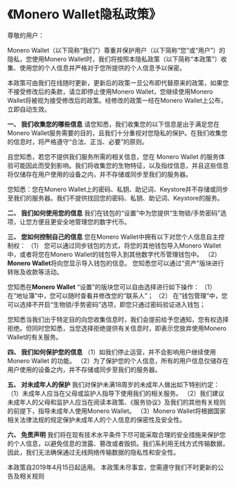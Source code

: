 ﻿# **《Monero Wallet隐私政策》**

尊敬的用户：

Monero Wallet（以下简称“我们”）尊重并保护用户（以下简称“您”或“用户”）的隐私，您使用Monero Wallet时，我们将按照本隐私政策（以下简称“本政策”）收集、使用您的个人信息并严格对于您所提供的个人信息予以保密。

本政策可由我们在线随时更新，更新后的政策一旦公布即代替原来的政策，如果您不接受修改后的条款，请立即停止使用Monero Wallet，您继续使用Monero Wallet将被视为接受修改后的政策。经修改的政策一经在Monero Wallet上公布，立即自动生效。

**一、 我们收集您的哪些信息**
请您知悉，我们收集您的以下信息是出于满足您在Monero Wallet服务需要的目的，且我们十分重视对您隐私的保护。在我们收集您的信息时，将严格遵守“合法、正当、必要”的原则。

且您知悉，若您不提供我们服务所需的相关信息，您在 Monero Wallet 的服务体验可能因此而受到影响。我们将收集您的生物特征，以及指纹信息，并且这些信息将仅储存在用户使用的设备之内，并不存储或同步至我们的服务器。

您知悉：您在Monero Wallet上的密码、私钥、助记词、Keystore并不存储或同步至我们的服务器。我们不提供找回您的密码、私钥、助记词、Keystore的服务。

**二、 我们如何使用您的信息**
我们在钱包的“设置”中为您提供“生物锁/手势密码”选项，让您方便且更安全地管理您的数字代币。

**三、 您如何控制自己的信息**
您在Monero Wallet中拥有以下对您个人信息自主控制权：
（1） 您可以通过同步钱包的方式，将您的其他钱包导入Monero Wallet中，或者将您在Monero Wallet的钱包导入到其他数字代币管理钱包中。
（2） **Monero Wallet**将向您显示导入钱包的信息。 您知悉您可以通过“资产”版块进行转账及收款等活动。

您知悉在**Monero Wallet** “设置”的版块您可以自由选择进行如下操作：
（1） 在“地址簿”中，您可以随时查看并修改您的“联系人”；
（2） 在“钱包管理”中，您可以选择不开启“生物锁/手势密码”选项，即您只通过密码验证进入钱包；

您知悉当我们出于特定目的向您收集信息时，我们会提前给予您通知，您有权选择拒绝。但同时您知悉，当您选择拒绝提供有关信息时，即表示您放弃使用Monero Wallet的有关服务。

**四、 我们如何保护您的信息**
（1）如我们停止运营，并不会影响用户继续使用 Monero Wallet 的功能。
（2）为了保护您的个人信息，所有的用户信息仅储存在用户使用的设备之内，并不存储或同步至我们的服务器。

**五、 对未成年人的保护**
我们对保护未满18周岁的未成年人做出如下特别约定：
（1）未成年人应当在父母或监护人指导下使用我们的相关服务。
（2）我们建议未成年人的父母和监护人应当在阅读本政策、《服务协议》及我们的其他有关规则的前提下，指导未成年人使用Monero Wallet。
（3）Monero Wallet将根据国家相关法律法规的规定保护未成年人的个人信息的保密性及安全性。

**六、 免责声明**
我们将在现有技术水平条件下尽可能采取合理的安全措施来保护您的个人信息，以避免信息的泄露、篡改或者毁损。我们系利用无线方式传输数据，因此，我们无法确保通过无线网络传输数据的隐私性和安全性。

本政策自2019年4月15日起适用。
本政策未尽事宜，您需遵守我们不时更新的公告及相关规则
